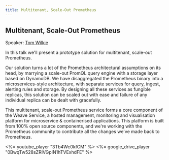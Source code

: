 ```yaml
---
title: Multitenant, Scale-Out Prometheus
---
```


## Multitenant, Scale-Out Prometheus

Speaker: [Tom Wilkie](/2016-berlin/speakers/tom-wilkie/)

In this talk we'll present a prototype solution for multitenant, scale-out
Prometheus.

Our solution turns a lot of the Prometheus architectural assumptions on its
head, by marrying a scale-out PromQL query engine with a storage layer based
on DynamoDB. We have disaggregated the Prometheus binary into a
microservices-style architecture, with separate services for query, ingest,
alerting rules and storage. By designing all these services as fungible
replicas, this solution can be scaled out with ease and failure of any
individual replica can be dealt with gracefully.

This multitenant, scale-out Prometheus service forms a core component of the
Weave Service, a hosted management, monitoring and visualisation platform for
microservice & containerised applications. This platform is built from 100%
open source components, and we're working with the Prometheus community to
contribute all the changes we've made back to Prometheus.

<%= youtube_player "3Tb4Wc0kfCM" %>
<%= google_drive_player "0BwqTw528sZRIVGpIN1hTVExhdFE" %>
